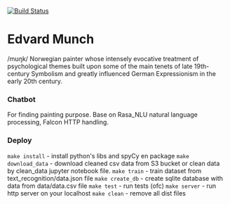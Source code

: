 [![Build Status](https://travis-ci.org/przemyslawjanpietrzak/munch.svg?branch=develop)](https://travis-ci.org/przemyslawjanpietrzak/munch)

# Edvard Munch

/mʊŋk/ Norwegian painter whose intensely evocative treatment of psychological themes built upon some of the main tenets of late 19th-century Symbolism and greatly influenced German Expressionism in the early 20th century.

### Chatbot
For finding painting purpose. Base on Rasa_NLU natural language processing, Falcon HTTP handling. 

### Deploy
`make install` - install python's libs and spyCy en package
`make download_data` - download cleaned csv data from S3 bucket or clean data by clean_data jupyter notebook file.
`make train` - train dataset from text_recognition/data.json file
`make create_db` - create sqlite database with data from data/data.csv file
`make test` - run tests (ofc)
`make server` - run http server on your localhost
`make clean` - remove all dist files 
